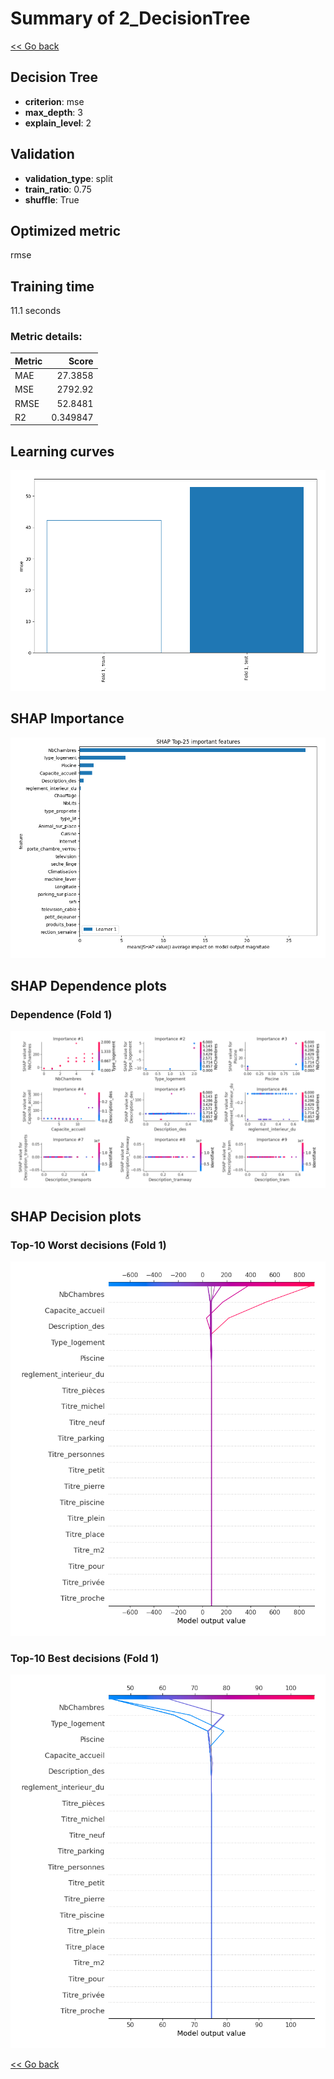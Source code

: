 # Summary of 2_DecisionTree

[<< Go back](../README.md)


## Decision Tree
- **criterion**: mse
- **max_depth**: 3
- **explain_level**: 2

## Validation
 - **validation_type**: split
 - **train_ratio**: 0.75
 - **shuffle**: True

## Optimized metric
rmse

## Training time

11.1 seconds

### Metric details:
| Metric   |       Score |
|:---------|------------:|
| MAE      |   27.3858   |
| MSE      | 2792.92     |
| RMSE     |   52.8481   |
| R2       |    0.349847 |



## Learning curves
![Learning curves](learning_curves.png)

## SHAP Importance
![SHAP Importance](shap_importance.png)

## SHAP Dependence plots

### Dependence (Fold 1)
![SHAP Dependence from Fold 1](learner_fold_0_shap_dependence.png)

## SHAP Decision plots

### Top-10 Worst decisions (Fold 1)
![SHAP worst decisions from fold 1](learner_fold_0_shap_worst_decisions.png)
### Top-10 Best decisions (Fold 1)
![SHAP best decisions from fold 1](learner_fold_0_shap_best_decisions.png)

[<< Go back](../README.md)
